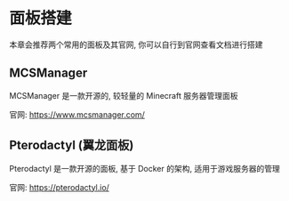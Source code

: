 # 面板搭建

本章会推荐两个常用的面板及其官网, 你可以自行到官网查看文档进行搭建

## MCSManager

MCSManager 是一款开源的, 较轻量的 Minecraft 服务器管理面板

官网: https://www.mcsmanager.com/

## Pterodactyl (翼龙面板)

Pterodactyl 是一款开源的面板, 基于 Docker 的架构, 适用于游戏服务器的管理

官网: https://pterodactyl.io/